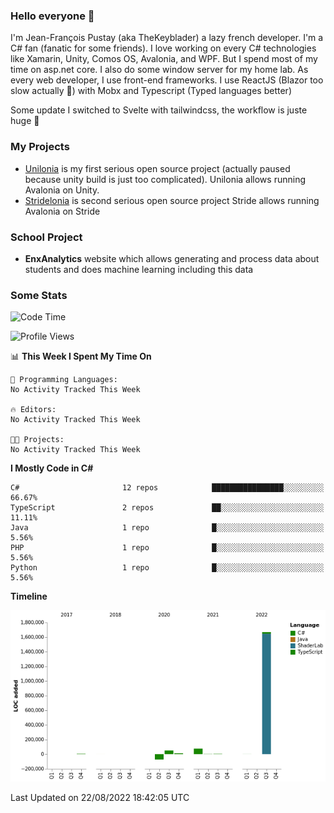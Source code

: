 ### Hello everyone 👋

I'm Jean-François Pustay (aka TheKeyblader) a lazy french developer. I'm a C# fan (fanatic for some friends). I love working on every C# technologies like Xamarin, Unity, Comos OS, Avalonia, and WPF.  But I spend most of my time on asp.net core. I also do some window server for my home lab. As every web developer, I use front-end frameworks. I use ReactJS (Blazor too slow actually 🙂) with Mobx and Typescript (Typed languages better)

Some update I switched to Svelte with tailwindcss, the workflow is juste huge 🥳

### My Projects

* [Unilonia](https://github.com/TheKeyblader/Unilonia) is my first serious open source project (actually paused because unity build is just too complicated).
  Unilonia allows running Avalonia on Unity.
* [Stridelonia](https://github.com/TheKeyblader/Stridelonia) is second serious open source project
  Stride allows running Avalonia on Stride

### School Project

* __EnxAnalytics__ website which allows generating and process data about  students and does machine learning including this data 

### Some Stats

<!--START_SECTION:waka-->
![Code Time](http://img.shields.io/badge/Code%20Time-621%20hrs%2037%20mins-blue)

![Profile Views](http://img.shields.io/badge/Profile%20Views-0-blue)

📊 **This Week I Spent My Time On** 

```text
💬 Programming Languages: 
No Activity Tracked This Week

🔥 Editors: 
No Activity Tracked This Week

🐱‍💻 Projects: 
No Activity Tracked This Week

```

**I Mostly Code in C#** 

```text
C#                       12 repos            ████████████████░░░░░░░░░   66.67% 
TypeScript               2 repos             ██░░░░░░░░░░░░░░░░░░░░░░░   11.11% 
Java                     1 repo              █░░░░░░░░░░░░░░░░░░░░░░░░   5.56% 
PHP                      1 repo              █░░░░░░░░░░░░░░░░░░░░░░░░   5.56% 
Python                   1 repo              █░░░░░░░░░░░░░░░░░░░░░░░░   5.56%

```


**Timeline**

![Chart not found](https://raw.githubusercontent.com/TheKeyblader/TheKeyblader/main/charts/bar_graph.png) 


 Last Updated on 22/08/2022 18:42:05 UTC
<!--END_SECTION:waka-->

<!--
**TheKeyblader/TheKeyblader** is a ✨ _special_ ✨ repository because its `README.md` (this file) appears on your GitHub profile.

Here are some ideas to get you started:

- 🔭 I’m currently working on ...
- 🌱 I’m currently learning ...
- 👯 I’m looking to collaborate on ...
- 🤔 I’m looking for help with ...
- 💬 Ask me about ...
- 📫 How to reach me: ...
- 😄 Pronouns: ...
- ⚡ Fun fact: ...
-->
